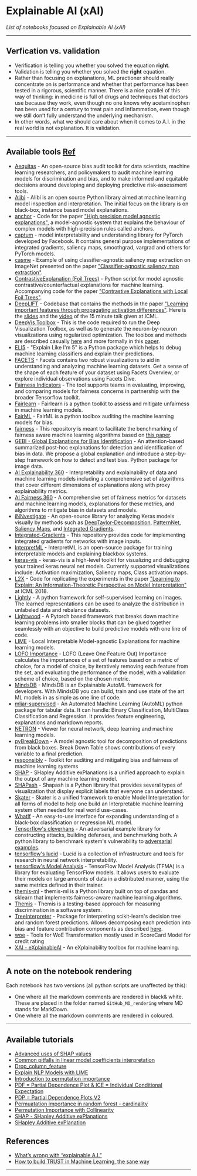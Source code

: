 # Explainable AI (xAI) 
*List of notebooks focused on Explainable AI (xAI)*
***

## Verfication vs. validation
- Verification is telling you whether you solved the equation **right**.
- Validation is telling you whether you solved the **right** equation. 
- Rather than focusing on explanations, ML practioner should really concentrate on is performance and whether that performance has been tested in a rigorous, scientific manner. There is a nice parallel of this way of thinking: in medicine is full of drugs and techniques that doctors use because they work, even though no one knows why acetaminophen has been used for a century to treat pain and inflammation, even though we still don’t fully understand the underlying mechanism.
- In other words, what we should care about when it comes to A.I. in the real world is not explanation. It is validation.
***

## Available tools [Ref](https://github.com/EthicalML/awesome-production-machine-learning/blob/master/README.md)
* [Aequitas](https://github.com/dssg/aequitas) - An open-source bias audit toolkit for data scientists, machine learning researchers, and policymakers to audit machine learning models for discrimination and bias, and to make informed and equitable decisions around developing and deploying predictive risk-assessment tools.
* [Alibi](https://github.com/SeldonIO/alibi) - Alibi is an open source Python library aimed at machine learning model inspection and interpretation. The initial focus on the library is on black-box, instance based model explanations.
* [anchor](https://github.com/marcotcr/anchor) - Code for the paper ["High precision model agnostic explanations"](https://homes.cs.washington.edu/~marcotcr/aaai18.pdf), a model-agnostic system that explains the behaviour of complex models with high-precision rules called anchors.
* [captum](https://github.com/pytorch/captum) - model interpretability and understanding library for PyTorch developed by Facebook. It contains general purpose implementations of integrated gradients, saliency maps, smoothgrad, vargrad and others for PyTorch models.
* [casme](https://github.com/kondiz/casme)  - Example of using classifier-agnostic saliency map extraction on ImageNet presented on the paper ["Classifier-agnostic saliency map extraction"](https://arxiv.org/abs/1805.08249).
* [ContrastiveExplanation (Foil Trees)](https://github.com/MarcelRobeer/ContrastiveExplanation) - Python script for model agnostic contrastive/counterfactual explanations for machine learning. Accompanying code for the paper ["Contrastive Explanations with Local Foil Trees"](https://arxiv.org/abs/1806.07470).
* [DeepLIFT](https://github.com/kundajelab/deeplift) - Codebase that contains the methods in the paper ["Learning important features through propagating activation differences"](https://arxiv.org/abs/1704.02685). Here is the [slides](https://docs.google.com/file/d/0B15F_QN41VQXSXRFMzgtS01UOU0/edit?filetype=mspresentation) and the [video](https://vimeo.com/238275076) of the 15 minute talk given at ICML.
* [DeepVis Toolbox](https://github.com/yosinski/deep-visualization-toolbox) - This is the code required to run the Deep Visualization Toolbox, as well as to generate the neuron-by-neuron visualizations using regularized optimization. The toolbox and methods are described casually [here](http://yosinski.com/deepvis) and more formally in this [paper](https://arxiv.org/abs/1506.06579).
* [ELI5](https://github.com/TeamHG-Memex/eli5) - "Explain Like I'm 5" is a Python package which helps to debug machine learning classifiers and explain their predictions.
* [FACETS](https://github.com/PAIR-code/facets) - Facets contains two robust visualizations to aid in understanding and analyzing machine learning datasets. Get a sense of the shape of each feature of your dataset using Facets Overview, or explore individual observations using Facets Dive.
* [Fairness Indicators](https://github.com/tensorflow/fairness-indicators) - The tool supports teams in evaluating, improving, and comparing models for fairness concerns in partnership with the broader Tensorflow toolkit.
* [Fairlearn](https://github.com/fairlearn/fairlearn) - Fairlearn is a python toolkit to assess and mitigate unfairness in machine learning models.
* [FairML](https://github.com/adebayoj/fairml) - FairML is a python toolbox auditing the machine learning models for bias.
* [fairness](https://github.com/algofairness/fairness-comparison) - This repository is meant to facilitate the benchmarking of fairness aware machine learning algorithms based on [this paper](https://arxiv.org/abs/1802.04422).
* [GEBI - Global Explanations for Bias Identification](https://github.com/AgaMiko/GEBI) - An attention-based summarized post-hoc explanations for detection and identification of bias in data. We propose a global explanation and introduce a step-by-step framework on how to detect and test bias. Python package for image data.
* [AI Explainability 360](https://github.com/Trusted-AI/AIX360) - Interpretability and explainability of data and machine learning models including a comprehensive set of algorithms that cover different dimensions of explanations along with proxy explainability metrics.
* [AI Fairness 360](https://github.com/Trusted-AI/AIF360) - A comprehensive set of fairness metrics for datasets and machine learning models, explanations for these metrics, and algorithms to mitigate bias in datasets and models.
* [iNNvestigate](https://github.com/albermax/innvestigate) - An open-source library for analyzing Keras models visually by methods such as [DeepTaylor-Decomposition](https://www.sciencedirect.com/science/article/pii/S0031320316303582), [PatternNet](https://openreview.net/forum?id=Hkn7CBaTW), [Saliency Maps](https://arxiv.org/abs/1312.6034), and [Integrated Gradients](https://arxiv.org/abs/1703.01365).
* [Integrated-Gradients](https://github.com/ankurtaly/Integrated-Gradients) - This repository provides code for implementing integrated gradients for networks with image inputs.
* [InterpretML](https://github.com/interpretml/interpret/) - InterpretML is an open-source package for training interpretable models and explaining blackbox systems.
* [keras-vis](https://github.com/raghakot/keras-vis) -  keras-vis is a high-level toolkit for visualizing and debugging your trained keras neural net models. Currently supported visualizations include: Activation maximization, Saliency maps, Class activation maps.
* [L2X](https://github.com/Jianbo-Lab/L2X) - Code for replicating the experiments in the paper ["Learning to Explain: An Information-Theoretic Perspective on Model Interpretation"](https://arxiv.org/pdf/1802.07814.pdf) at ICML 2018.
* [Lightly](https://github.com/lightly-ai/lightly) - A python framework for self-supervised learning on images. The learned representations can be used to analyze the distribution in unlabeled data and rebalance datasets.
* [Lightwood](https://github.com/mindsdb/lightwood)  -  A Pytorch based framework that breaks down machine learning problems into smaller blocks that can be glued together seamlessly with an objective to build predictive models with one line of code.
* [LIME](https://github.com/marcotcr/lime) - Local Interpretable Model-agnostic Explanations for machine learning models.
* [LOFO Importance](https://github.com/aerdem4/lofo-importance)  - LOFO (Leave One Feature Out) Importance calculates the importances of a set of features based on a metric of choice, for a model of choice, by iteratively removing each feature from the set, and evaluating the performance of the model, with a validation scheme of choice, based on the chosen metric.
* [MindsDB](https://github.com/mindsdb/mindsdb) -   MindsDB is an Explainable AutoML framework for developers. With MindsDB you can build, train and use state of the art ML models in as simple as one line of code.
* [mljar-supervised](https://github.com/mljar/mljar-supervised) - An Automated Machine Learning (AutoML) python package for tabular data. It can handle: Binary Classification, MultiClass Classification and Regression. It provides feature engineering, explanations and markdown reports.
* [NETRON](https://github.com/lutzroeder/netron) - Viewer for neural network, deep learning and machine learning models.
* [pyBreakDown](https://github.com/MI2DataLab/pyBreakDown) - A model agnostic tool for decomposition of predictions from black boxes. Break Down Table shows contributions of every variable to a final prediction.
* [responsibly](https://github.com/ResponsiblyAI/responsibly) - Toolkit for auditing and mitigating bias and fairness of machine learning systems
* [SHAP](https://github.com/slundberg/shap) - SHapley Additive exPlanations is a unified approach to explain the output of any machine learning model.
* [SHAPash](https://github.com/MAIF/shapash) - Shapash is a Python library that provides several types of visualization that display explicit labels that everyone can understand.
* [Skater](https://github.com/datascienceinc/Skater) - Skater is a unified framework to enable Model Interpretation for all forms of model to help one build an Interpretable machine learning system often needed for real world use-cases.
* [WhatIf](https://github.com/pair-code/what-if-tool) - An easy-to-use interface for expanding understanding of a black-box classification or regression ML model.
* [Tensorflow's cleverhans](https://github.com/tensorflow/cleverhans) - An adversarial example library for constructing attacks, building defenses, and benchmarking both. A python library to benchmark system's vulnerability to [adversarial examples](http://karpathy.github.io/2015/03/30/breaking-convnets/).
* [tensorflow's lucid](https://github.com/tensorflow/lucid) - Lucid is a collection of infrastructure and tools for research in neural network interpretability.
* [tensorflow's Model Analysis](https://github.com/tensorflow/model-analysis) - TensorFlow Model Analysis (TFMA) is a library for evaluating TensorFlow models. It allows users to evaluate their models on large amounts of data in a distributed manner, using the same metrics defined in their trainer.
* [themis-ml](https://github.com/cosmicBboy/themis-ml) - themis-ml is a Python library built on top of pandas and sklearn that implements fairness-aware machine learning algorithms.
* [Themis](https://github.com/LASER-UMASS/Themis) - Themis is a testing-based approach for measuring discrimination in a software system.
* [TreeInterpreter](https://github.com/andosa/treeinterpreter) - Package for interpreting scikit-learn's decision tree and random forest predictions. Allows decomposing each prediction into bias and feature contribution components as described [here](http://blog.datadive.net/interpreting-random-forests/).
* [woe](https://github.com/boredbird/woe) - Tools for WoE Transformation mostly used in ScoreCard Model for credit rating
* [XAI - eXplainableAI](https://github.com/EthicalML/xai) - An eXplainability toolbox for machine learning.
***

## A note on the notebook rendering
Each notebook has two versions (all python scripts are unaffected by this):
- One where all the markdown comments are rendered in black& white. These are placed in the folder named `GitHub_MD_rendering` where MD stands for MarkDown.
- One where all the markdown comments are rendered in coloured.
***

## Available tutorials
- [Advanced uses of SHAP values](https://github.com/kyaiooiayk/Explainable-AI-xAI-Notes/blob/main/tutorials/GitHub_MD_rendering/Advanced%20uses%20of%20SHAP%20values.ipynb)
- [Common pitfalls in linear model coefficients interpretation](https://github.com/kyaiooiayk/Explainable-AI-xAI-Notes/blob/main/tutorials/GitHub_MD_rendering/Common%20pitfalls%20in%20linear%20model%20coefficients%20interpretation.ipynb)
- [Drop_column_feature](https://github.com/kyaiooiayk/Explainable-AI-xAI-Notes/blob/main/tutorials/GitHub_MD_rendering/Drop_column_feature.ipynb)
- [Explain NLP Models with LIME](https://github.com/kyaiooiayk/Explainable-AI-xAI-Notes/blob/main/tutorials/GitHub_MD_rendering/Explain%20NLP%20Models%20with%20LIME.ipynb)
- [Introduction to permutation importance](https://github.com/kyaiooiayk/Explainable-AI-xAI-Notes/blob/main/tutorials/GitHub_MD_rendering/Introduction%20to%20permutation%20importance.ipynb)
- [PDF = Partial Dependence Plot & ICE = Individual Conditional Expectation](https://github.com/kyaiooiayk/Explainable-AI-xAI-Notes/blob/main/tutorials/GitHub_MD_rendering/PDF%20%3D%20Partial%20Dependence%20Plot%20%26%20ICE%20%3D%20Individual%20Conditional%20Expectation.ipynb)
- [PDP = Partial Dependence Plots V2](https://github.com/kyaiooiayk/Explainable-AI-xAI-Notes/blob/main/tutorials/GitHub_MD_rendering/PDP%20%3D%20Partial%20Dependence%20Plots%20V2.ipynb)
- [Permuatation importance in random forest - cardinality](https://github.com/kyaiooiayk/Explainable-AI-xAI-Notes/blob/main/tutorials/GitHub_MD_rendering/Permuatation%20importance%20in%20random%20forest%20-%20cardinality.ipynb)
- [Permutation Importance with Collinearity](https://github.com/kyaiooiayk/Explainable-AI-xAI-Notes/blob/main/tutorials/GitHub_MD_rendering/Permutation%20Importance%20with%20Collinearity.ipynb)
- [SHAP - SHapley Additive exPlanations](https://github.com/kyaiooiayk/Explainable-AI-xAI-Notes/blob/main/tutorials/GitHub_MD_rendering/SHAP%20-%20SHapley%20Additive%20exPlanations.ipynb)
- [SHapley Additive exPlanation](https://github.com/kyaiooiayk/Explainable-AI-xAI-Notes/blob/main/tutorials/GitHub_MD_rendering/SHapley%20Additive%20exPlanation.ipynb)

## References
- [What’s wrong with “explainable A.I.”](https://fortune.com/2022/03/22/ai-explainable-radiology-medicine-crisis-eye-on-ai/)
- [How to build TRUST in Machine Learning, the sane way](https://medium.com/bigabids-dataverse/how-to-build-trust-in-machine-learning-the-sane-way-39d879f22e69)
***
